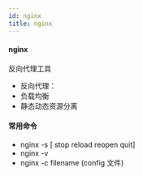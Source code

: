 ```yaml
---
id: nginx
title: nginx
---
```


#### nginx

反向代理工具

- 反向代理：
- 负载均衡
- 静态动态资源分离

#### 常用命令

- nginx -s [ stop reload reopen quit]
- nginx -v
- nginx -c filename (config 文件)
